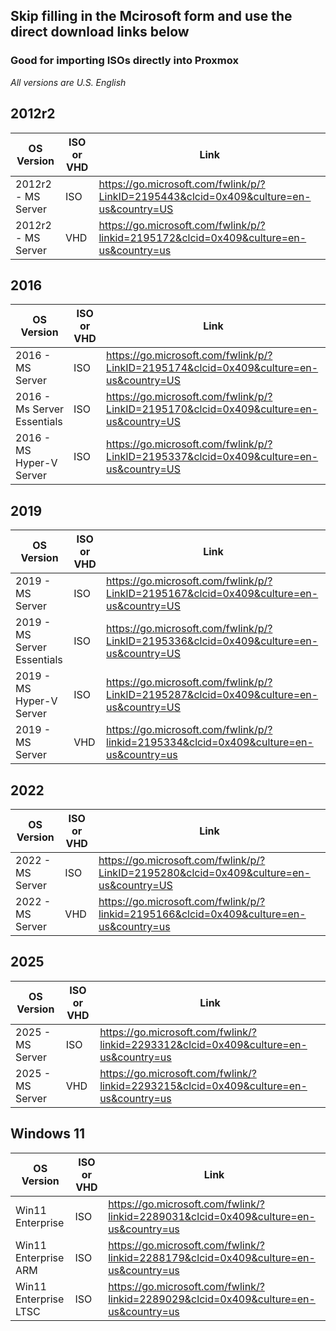 ## **Skip filling in the Mcirosoft form and use the direct download links below** <br>
### Good for importing ISOs directly into Proxmox 
*All versions are U.S. English*

## 2012r2
| OS Version | ISO or VHD | Link |
|----- | ----- | ----- |
| 2012r2 - MS Server | ISO | https://go.microsoft.com/fwlink/p/?LinkID=2195443&clcid=0x409&culture=en-us&country=US |
| 2012r2 - MS Server | VHD | https://go.microsoft.com/fwlink/p/?linkid=2195172&clcid=0x409&culture=en-us&country=us |

## 2016
| OS Version | ISO or VHD | Link |
|----- | ----- | ----- |
| 2016 - MS Server | ISO | https://go.microsoft.com/fwlink/p/?LinkID=2195174&clcid=0x409&culture=en-us&country=US |
| 2016 - Ms Server Essentials | ISO | https://go.microsoft.com/fwlink/p/?LinkID=2195170&clcid=0x409&culture=en-us&country=US |
| 2016 - MS Hyper-V Server | ISO | https://go.microsoft.com/fwlink/p/?LinkID=2195337&clcid=0x409&culture=en-us&country=US |

## 2019
| OS Version | ISO or VHD | Link |
|----- | ----- | ----- |
| 2019 - MS Server | ISO | https://go.microsoft.com/fwlink/p/?LinkID=2195167&clcid=0x409&culture=en-us&country=US |
| 2019 - MS Server Essentials | ISO | https://go.microsoft.com/fwlink/p/?LinkID=2195336&clcid=0x409&culture=en-us&country=US |
| 2019 - MS Hyper-V Server | ISO | https://go.microsoft.com/fwlink/p/?LinkID=2195287&clcid=0x409&culture=en-us&country=US |
| 2019 - MS Server | VHD | https://go.microsoft.com/fwlink/p/?linkid=2195334&clcid=0x409&culture=en-us&country=us |

## 2022
| OS Version | ISO or VHD | Link |
|----- | ----- | ----- |
| 2022 - MS Server | ISO | https://go.microsoft.com/fwlink/p/?LinkID=2195280&clcid=0x409&culture=en-us&country=US |
| 2022 - MS Server | VHD | https://go.microsoft.com/fwlink/p/?linkid=2195166&clcid=0x409&culture=en-us&country=us |

## 2025
| OS Version | ISO or VHD | Link |
|----- | ----- | ----- |
| 2025 - MS Server | ISO | https://go.microsoft.com/fwlink/?linkid=2293312&clcid=0x409&culture=en-us&country=us |
| 2025 - MS Server | VHD | https://go.microsoft.com/fwlink/?linkid=2293215&clcid=0x409&culture=en-us&country=us |

## Windows 11
| OS Version | ISO or VHD | Link |
|----- | ----- | ----- |
| Win11 Enterprise | ISO | https://go.microsoft.com/fwlink/?linkid=2289031&clcid=0x409&culture=en-us&country=us |
| Win11 Enterprise ARM | ISO | https://go.microsoft.com/fwlink/?linkid=2288179&clcid=0x409&culture=en-us&country=us |
| Win11 Enterprise LTSC | ISO | https://go.microsoft.com/fwlink/?linkid=2289029&clcid=0x409&culture=en-us&country=us |
